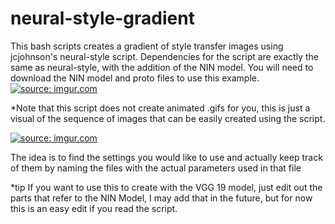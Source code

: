 # neural-style-gradient

This bash scripts creates a gradient of style transfer images using jcjohnson's neural-style script. Dependencies for the script are exactly the same as neural-style, with the addition of the NIN model. You will need to download the NIN model and proto files to use this example. 
<br>
<a href="http://imgur.com/vFiTXEn"><img src="http://i.imgur.com/vFiTXEn.gif" title="source: imgur.com" /></a>

*Note that this script does not create animated .gifs for you, this is just a visual of the sequence of images that can be easily created using the script.

<a href="http://imgur.com/M4uMqfO"><img src="http://i.imgur.com/M4uMqfO.png" title="source: imgur.com" /></a>

The idea is to find the settings you would like to use and actually keep track of them by naming the files with the actual parameters used in that file

*tip If you want to use this to create with the VGG 19 model, just edit out the parts that refer to the NIN Model, I may add that in the future, but for now this is an easy edit if you read the script.
